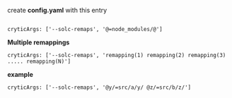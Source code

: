 create **config.yaml** with this entry



```

cryticArgs: ['--solc-remaps', '@=node_modules/@']

```

**Multiple remappings**

```
cryticArgs: ['--solc-remaps', 'remapping(1) remapping(2) remapping(3) ..... remapping(N)']
```

**example**
```
cryticArgs: ['--solc-remaps', '@y/=src/a/y/ @z/=src/b/z/']
```

